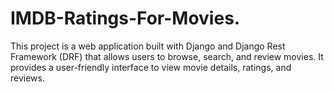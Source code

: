 # IMDB-Ratings-For-Movies.
This project is a web application built with Django and Django Rest Framework (DRF) that allows users to browse, search, and review movies. It provides a user-friendly interface to view movie details, ratings, and reviews.
